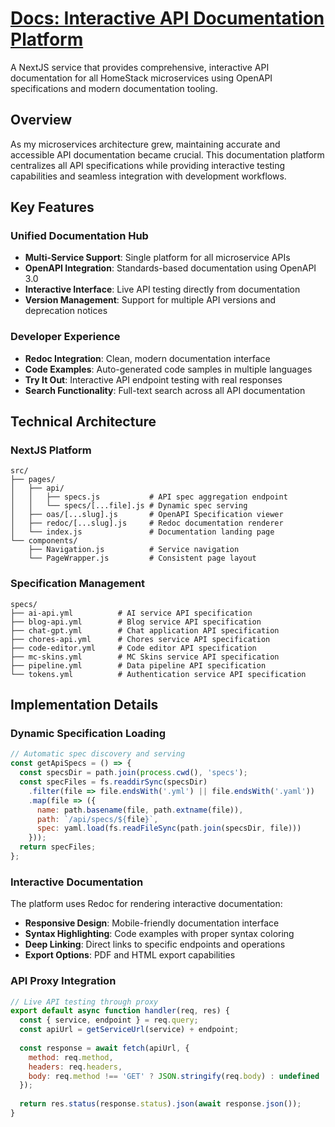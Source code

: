 # [Docs: Interactive API Documentation Platform](/docs)

A NextJS service that provides comprehensive, interactive API documentation for all HomeStack microservices using OpenAPI specifications and modern documentation tooling.

## Overview

As my microservices architecture grew, maintaining accurate and accessible API documentation became crucial. This documentation platform centralizes all API specifications while providing interactive testing capabilities and seamless integration with development workflows.

## Key Features

### Unified Documentation Hub
- **Multi-Service Support**: Single platform for all microservice APIs
- **OpenAPI Integration**: Standards-based documentation using OpenAPI 3.0
- **Interactive Interface**: Live API testing directly from documentation
- **Version Management**: Support for multiple API versions and deprecation notices

### Developer Experience
- **Redoc Integration**: Clean, modern documentation interface
- **Code Examples**: Auto-generated code samples in multiple languages
- **Try It Out**: Interactive API endpoint testing with real responses
- **Search Functionality**: Full-text search across all API documentation

## Technical Architecture

### NextJS Platform
```
src/
├── pages/
│   ├── api/
│   │   ├── specs.js           # API spec aggregation endpoint
│   │   └── specs/[...file].js # Dynamic spec serving
│   ├── oas/[...slug].js       # OpenAPI Specification viewer
│   ├── redoc/[...slug].js     # Redoc documentation renderer
│   └── index.js               # Documentation landing page
└── components/
    ├── Navigation.js          # Service navigation
    └── PageWrapper.js         # Consistent page layout
```

### Specification Management
```
specs/
├── ai-api.yml          # AI service API specification
├── blog-api.yml        # Blog service API specification  
├── chat-gpt.yml        # Chat application API specification
├── chores-api.yml      # Chores service API specification
├── code-editor.yml     # Code editor API specification
├── mc-skins.yml        # MC Skins service API specification
├── pipeline.yml        # Data pipeline API specification
└── tokens.yml          # Authentication service API specification
```

## Implementation Details

### Dynamic Specification Loading
```javascript
// Automatic spec discovery and serving
const getApiSpecs = () => {
  const specsDir = path.join(process.cwd(), 'specs');
  const specFiles = fs.readdirSync(specsDir)
    .filter(file => file.endsWith('.yml') || file.endsWith('.yaml'))
    .map(file => ({
      name: path.basename(file, path.extname(file)),
      path: `/api/specs/${file}`,
      spec: yaml.load(fs.readFileSync(path.join(specsDir, file)))
    }));
  return specFiles;
};
```

### Interactive Documentation
The platform uses Redoc for rendering interactive documentation:
- **Responsive Design**: Mobile-friendly documentation interface
- **Syntax Highlighting**: Code examples with proper syntax coloring
- **Deep Linking**: Direct links to specific endpoints and operations
- **Export Options**: PDF and HTML export capabilities

### API Proxy Integration
```javascript
// Live API testing through proxy
export default async function handler(req, res) {
  const { service, endpoint } = req.query;
  const apiUrl = getServiceUrl(service) + endpoint;
  
  const response = await fetch(apiUrl, {
    method: req.method,
    headers: req.headers,
    body: req.method !== 'GET' ? JSON.stringify(req.body) : undefined
  });
  
  return res.status(response.status).json(await response.json());
}
```
